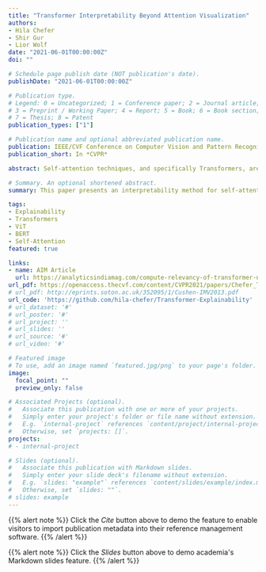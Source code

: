 ```yaml
---
title: "Transformer Interpretability Beyond Attention Visualization"
authors:
- Hila Chefer
- Shir Gur
- Lior Wolf
date: "2021-06-01T00:00:00Z"
doi: ""

# Schedule page publish date (NOT publication's date).
publishDate: "2021-06-01T00:00:00Z"

# Publication type.
# Legend: 0 = Uncategorized; 1 = Conference paper; 2 = Journal article;
# 3 = Preprint / Working Paper; 4 = Report; 5 = Book; 6 = Book section;
# 7 = Thesis; 8 = Patent
publication_types: ["1"]

# Publication name and optional abbreviated publication name.
publication: IEEE/CVF Conference on Computer Vision and Pattern Recognition (CVPR)
publication_short: In *CVPR*

abstract: Self-attention techniques, and specifically Transformers, are dominating the field of text processing and are becoming increasingly popular in computer vision classification tasks. In order to visualize the parts of the image that led to a certain classification, existing methods either rely on the obtained attention maps or employ heuristic propagation along the attention graph. In this work, we propose a novel way to compute relevancy for Transformer networks. The method assigns local relevance based on the Deep Taylor Decomposition principle and then propagates these relevancy scores through the layers. This propagation involves attention layers and skip connections, which challenge existing methods. Our solution is based on a specific formulation that is shown to maintain the total relevancy across layers. We benchmark our method on very recent visual Transformer networks, as well as on a text classification problem, and demonstrate a clear advantage over the existing explainability methods.

# Summary. An optional shortened abstract.
summary: This paper presents an interpretability method for self-attention based models, and specifically for Transformer encoders. The method incorporates LRP and gradients, and achieves SOTA results for ViT, BERT, and DeiT.

tags:
- Explainability
- Transformers
- ViT
- BERT
- Self-Attention
featured: true

links:
- name: AIM Article
  url: https://analyticsindiamag.com/compute-relevancy-of-transformer-networks-via-novel-interpretable-transformer/
url_pdf: https://openaccess.thecvf.com/content/CVPR2021/papers/Chefer_Transformer_Interpretability_Beyond_Attention_Visualization_CVPR_2021_paper.pdf
# url_pdf: http://eprints.soton.ac.uk/352095/1/Cushen-IMV2013.pdf
url_code: 'https://github.com/hila-chefer/Transformer-Explainability'
# url_dataset: '#'
# url_poster: '#'
# url_project: ''
# url_slides: ''
# url_source: '#'
# url_video: '#'

# Featured image
# To use, add an image named `featured.jpg/png` to your page's folder. 
image:
  focal_point: ""
  preview_only: false

# Associated Projects (optional).
#   Associate this publication with one or more of your projects.
#   Simply enter your project's folder or file name without extension.
#   E.g. `internal-project` references `content/project/internal-project/index.md`.
#   Otherwise, set `projects: []`.
projects:
# - internal-project

# Slides (optional).
#   Associate this publication with Markdown slides.
#   Simply enter your slide deck's filename without extension.
#   E.g. `slides: "example"` references `content/slides/example/index.md`.
#   Otherwise, set `slides: ""`.
# slides: example
---
```


{{% alert note %}}
Click the *Cite* button above to demo the feature to enable visitors to import publication metadata into their reference management software.
{{% /alert %}}

{{% alert note %}}
Click the *Slides* button above to demo academia's Markdown slides feature.
{{% /alert %}}

[comment]: <> (![]&#40;featured.png&#41;)